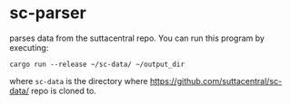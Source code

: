 # sc-parser
parses data from the suttacentral repo. You can run this program by executing:

```
cargo run --release ~/sc-data/ ~/output_dir
```

where `sc-data` is the directory where https://github.com/suttacentral/sc-data/ repo is cloned to.
